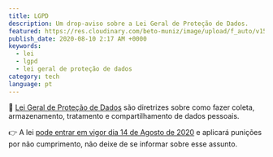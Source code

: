 ```yaml
---
title: LGPD
description: Um drop-aviso sobre a Lei Geral de Proteção de Dados.
featured: https://res.cloudinary.com/beto-muniz/image/upload/f_auto/v1597080246/lgpd_hpeap3.jpg
publish_date: 2020-08-10 2:17 AM +0000
keywords:
  - lei
  - lgpd
  - lei geral de proteção de dados
category: tech
language: pt
---
```


🔅 [Lei Geral de Proteção de Dados](https://pt.wikipedia.org/wiki/Lei_Geral_de_Prote%C3%A7%C3%A3o_de_Dados_Pessoais) são diretrizes sobre como fazer coleta, armazenamento, tratamento e compartilhamento de dados pessoais.

👉 A lei [pode entrar em vigor dia 14 de Agosto de 2020](http://www.abranet.org.br/Noticias/Congresso-Nacional-se-mobiliza-para-dar-vigencia-a-LGPD-no-dia-14-de-agosto-3014.html?UserActiveTemplate=site#.Xy9zgRNKjUI) e aplicará punições por não cumprimento, não deixe de se informar sobre esse assunto.
